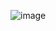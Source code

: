 ![image](https://user-images.githubusercontent.com/8718430/212203762-37a7790b-34e1-4f28-a6c4-4314d5991022.png)
